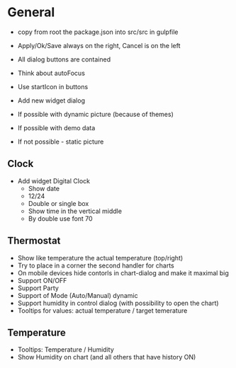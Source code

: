 # General
- copy from root the package.json into src/src in gulpfile
- Apply/Ok/Save always on the right, Cancel is on the left
- All dialog buttons are contained
- Think about autoFocus
- Use startIcon in buttons

- Add new widget dialog
 - If possible with dynamic picture (because of themes)
 - If possible with demo data
 - If not possible - static picture

## Clock
- Add widget Digital Clock
  - Show date
  - 12/24
  - Double or single box
  - Show time in the vertical middle
  - By double use font 70

## Thermostat
- Show like temperature the actual temperature (top/right)
- Try to place in a corner the second handler for charts
- On mobile devices hide contorls in chart-dialog and make it maximal big
- Support ON/OFF
- Support Party
- Support of Mode (Auto/Manual) dynamic
- Support humidity in control dialog (with possibility to open the chart)
- Tooltips for values: actual temperature / target temerature

## Temperature
- Tooltips: Temperature / Humidity
- Show Humidity on chart (and all others that have history ON)
